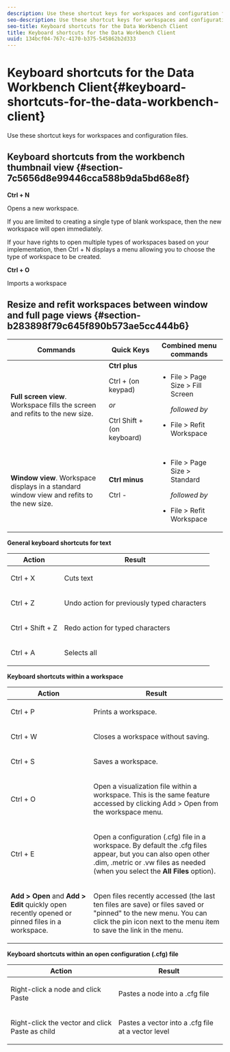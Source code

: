 ```yaml
---
description: Use these shortcut keys for workspaces and configuration files.
seo-description: Use these shortcut keys for workspaces and configuration files.
seo-title: Keyboard shortcuts for the Data Workbench Client
title: Keyboard shortcuts for the Data Workbench Client
uuid: 134bcf04-767c-4170-b375-545862b2d333
---
```


# Keyboard shortcuts for the Data Workbench Client{#keyboard-shortcuts-for-the-data-workbench-client}

Use these shortcut keys for workspaces and configuration files.

## Keyboard shortcuts from the workbench thumbnail view {#section-7c5656d8e99446cca588b9da5bd68e8f}

**Ctrl + N**

Opens a new workspace.

If you are limited to creating a single type of blank workspace, then the new workspace will open immediately.

If your have rights to open multiple types of workspaces based on your implementation, then Ctrl + N displays a menu allowing you to choose the type of workspace to be created.

**Ctrl + O**

Imports a workspace

## Resize and refit workspaces between window and full page views {#section-b283898f79c645f890b573ae5cc444b6}

<table id="table_A01C514C99F043338D183A6839E03DEA"> 
 <thead> 
  <tr> 
   <th colname="col1" class="entry"> Commands </th> 
   <th colname="col2" class="entry"> Quick Keys </th> 
   <th colname="col3" class="entry"> Combined menu commands </th> 
  </tr>
 </thead>
 <tbody> 
  <tr> 
   <td colname="col1"> <p><b>Full screen view</b>. Workspace fills the screen and refits to the new size. </p> </td> 
   <td colname="col2"><b>Ctrl plus</b> <p>Ctrl + (on keypad) </p> <p><i>or</i> </p> <p>Ctrl Shift + (on keyboard) </p> </td> 
   <td colname="col3"> 
    <ul id="ul_C7C731B894D946D9916F50806F015857"> 
     <li id="li_452B4C119B1A40038A408CFFC53653A9"><span class="uicontrol"> File</span> &gt; <span class="uicontrol"> Page Size</span> &gt; <span class="uicontrol"> Fill Screen</span> <p><i>followed by</i> </p> </li> 
     <li id="li_DE9B8B31B9F24A6AA68A1D0DB886B501"><span class="uicontrol"> File</span> &gt; <span class="uicontrol"> Refit Workspace</span> </li> 
    </ul> </td> 
  </tr> 
  <tr> 
   <td colname="col1"> <p><b>Window view</b>. Workspace displays in a standard window view and refits to the new size. </p> </td> 
   <td colname="col2"><b>Ctrl minus</b> <p>Ctrl - </p> </td> 
   <td colname="col3"> 
    <ul id="ul_3474B9EFD69343C09BC84E485D896C28"> 
     <li id="li_820BAED76FF24A5785E6D89C5C692DD5">File &gt; Page Size &gt; Standard <p><i>followed by</i> </p> </li> 
     <li id="li_337789F282CE4C2C990C67B115782454">File &gt; Refit Workspace </li> 
    </ul> </td> 
  </tr> 
 </tbody> 
</table>

<!-- <a id="section_0597BF92E1AF4BCF9F1C8CEFFE52649A"></a> -->

<table id="table_B774FDAD85AD443897F0F9BC3EC843C7"> 
 <desc>
  <b>General keyboard shortcuts for text</b> 
 </desc> 
 <thead> 
  <tr> 
   <th colname="col1" class="entry"> Action </th> 
   <th colname="col2" class="entry"> Result </th> 
  </tr>
 </thead>
 <tbody> 
  <tr> 
   <td colname="col1"> <p>Ctrl + X </p> </td> 
   <td colname="col2"> <p>Cuts text </p> </td> 
  </tr> 
  <tr> 
   <td colname="col1"> <p>Ctrl + Z </p> </td> 
   <td colname="col2"> <p>Undo action for previously typed characters </p> </td> 
  </tr> 
  <tr> 
   <td colname="col1"> <p>Ctrl + Shift + Z </p> </td> 
   <td colname="col2"> <p>Redo action for typed characters </p> </td> 
  </tr> 
  <tr> 
   <td colname="col1"> <p>Ctrl + A </p> </td> 
   <td colname="col2"> <p>Selects all </p> </td> 
  </tr> 
 </tbody> 
</table>

<table id="table_BFCDE46CE5F64AF291A67EC488EF92A1"> 
 <desc>
  <b>Keyboard shortcuts within a workspace</b> 
 </desc> 
 <thead> 
  <tr> 
   <th colname="col1" class="entry"> Action </th> 
   <th colname="col2" class="entry"> Result </th> 
  </tr>
 </thead>
 <tbody> 
  <tr> 
   <td colname="col1"> <p>Ctrl + P </p> </td> 
   <td colname="col2"> <p>Prints a workspace. </p> </td> 
  </tr> 
  <tr> 
   <td colname="col1"> <p>Ctrl + W </p> </td> 
   <td colname="col2"> <p>Closes a workspace without saving. </p> </td> 
  </tr> 
  <tr> 
   <td colname="col1"> <p>Ctrl + S </p> </td> 
   <td colname="col2"> <p>Saves a workspace. </p> </td> 
  </tr> 
  <tr> 
   <td colname="col1"> <p>Ctrl + O </p> </td> 
   <td colname="col2"> <p>Open a visualization file within a workspace. This is the same feature accessed by clicking Add &gt; Open from the workspace menu. </p> </td> 
  </tr> 
  <tr> 
   <td colname="col1"> <p>Ctrl + E </p> </td> 
   <td colname="col2"> <p>Open a configuration (.cfg) file in a workspace. By default the .cfg files appear, but you can also open other .dim, .metric or .vw files as needed (when you select the <b>All Files</b> option). </p> </td> 
  </tr> 
  <tr> 
   <td colname="col1"> <p><b>Add &gt; Open</b> and <b>Add &gt; Edit</b> quickly open recently opened or pinned files in a workspace. </p> </td> 
   <td colname="col2"> <p>Open files recently accessed (the last ten files are save) or files saved or "pinned" to the new menu. You can click the pin icon next to the menu item to save the link in the menu. </p> </td> 
  </tr> 
 </tbody> 
</table>

<table id="table_99414A5999F94A2EAB2BBBA27EE487F5"> 
 <desc>
  <b>Keyboard shortcuts within an open configuration (.cfg) file</b> 
 </desc> 
 <thead> 
  <tr> 
   <th colname="col1" class="entry"> Action </th> 
   <th colname="col2" class="entry"> Result </th> 
  </tr>
 </thead>
 <tbody> 
  <tr> 
   <td colname="col1"> <p>Right-click a node and click <span class="uicontrol"> Paste</span> </p> </td> 
   <td colname="col2"> <p>Pastes a node into a <span class="filepath"> .cfg</span> file </p> </td> 
  </tr> 
  <tr> 
   <td colname="col1"> <p>Right-click the vector and click <span class="uicontrol"> Paste as child</span> </p> </td> 
   <td colname="col2"> <p>Pastes a vector into a <span class="filepath"> .cfg</span> file at a vector level </p> </td> 
  </tr> 
 </tbody> 
</table>

